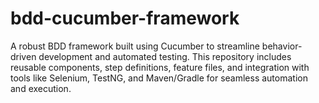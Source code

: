 # bdd-cucumber-framework
A robust BDD framework built using Cucumber to streamline behavior-driven development and automated testing. This repository includes reusable components, step definitions, feature files, and integration with tools like Selenium, TestNG, and Maven/Gradle for seamless automation and execution.
